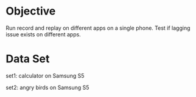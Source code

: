 # Objective
Run record and replay on different apps on a single phone. Test if lagging issue exists on different apps.

# Data Set
set1: calculator on Samsung S5

set2: angry birds on Samsung S5